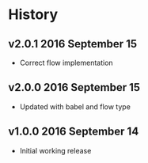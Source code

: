 # History

## v2.0.1 2016 September 15
- Correct flow implementation

## v2.0.0 2016 September 15
- Updated with babel and flow type

## v1.0.0 2016 September 14
- Initial working release
